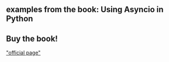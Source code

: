 ## examples from the book: Using Asyncio in Python

**Buy the book!**
----------
["official page"](https://www.oreilly.com/library/view/using-asyncio-in/9781492075325/)
